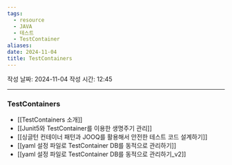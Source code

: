 ```yaml
---
tags:
  - resource
  - JAVA
  - 테스트
  - TestContainer
aliases: 
date: 2024-11-04
title: TestContainers
---
```


작성 날짜: 2024-11-04
작성 시간: 12:45

---

### TestContainers

- [[TestContainers 소개]]
- [[Junit5와 TestContainer를 이용한 생명주기 관리]]
- [[싱글턴 컨테이너 패턴과 JOOQ를 활용해서 안전한 테스트 코드 설계하기]]
- [[yaml 설정 파일로 TestContainer DB를 동적으로 관리하기]]
- [[yaml 설정 파일로 TestContainer DB를 동적으로 관리하기_v2]]